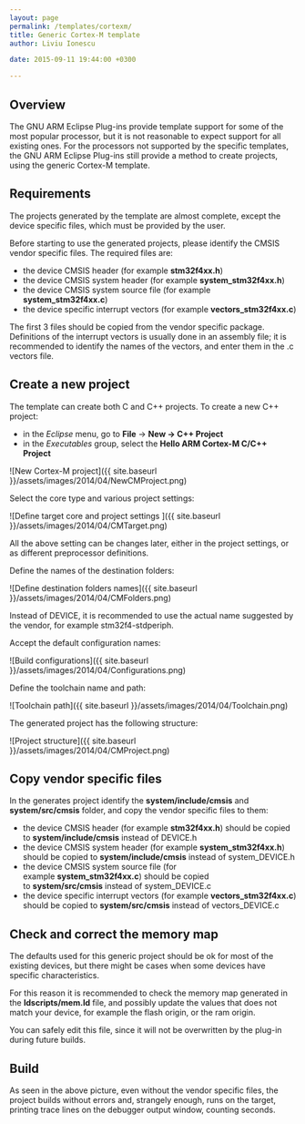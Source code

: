 ```yaml
---
layout: page
permalink: /templates/cortexm/
title: Generic Cortex-M template
author: Liviu Ionescu

date: 2015-09-11 19:44:00 +0300

---
```


## Overview

The GNU ARM Eclipse Plug-ins provide template support for some of the most popular processor, but it is not reasonable to expect support for all existing ones. For the processors not supported by the specific templates, the GNU ARM Eclipse Plug-ins still provide a method to create projects, using the generic Cortex-M template.

## Requirements

The projects generated by the template are almost complete, except the device specific files, which must be provided by the user.

Before starting to use the generated projects, please identify the CMSIS vendor specific files. The required files are:

* the device CMSIS header (for example **stm32f4xx.h**)
* the device CMSIS system header (for example **system_stm32f4xx.h**)
* the device CMSIS system source file (for example **system_stm32f4xx.c**)
* the device specific interrupt vectors (for example **vectors_stm32f4xx.c**)

The first 3 files should be copied from the vendor specific package. Definitions of the interrupt vectors is usually done in an assembly file; it is recommended to identify the names of the vectors, and enter them in the .c vectors file.

## Create a new project

The template can create both C and C++ projects. To create a new C++ project:

* in the *Eclipse* menu, go to **File** → **New → C++ Project**
* in the *Executables* group, select the **Hello ARM Cortex-M C/C++ Project**

![New Cortex-M project]({{ site.baseurl }}/assets/images/2014/04/NewCMProject.png)


Select the core type and various project settings:

![Define target core and project settings ]({{ site.baseurl }}/assets/images/2014/04/CMTarget.png)


All the above setting can be changes later, either in the project settings, or as different preprocessor definitions.

Define the names of the destination folders:

![Define destination folders names]({{ site.baseurl }}/assets/images/2014/04/CMFolders.png)

Instead of DEVICE, it is recommended to use the actual name suggested by the vendor, for example stm32f4-stdperiph.

Accept the default configuration names:

![Build configurations]({{ site.baseurl }}/assets/images/2014/04/Configurations.png)

Define the toolchain name and path:

![Toolchain path]({{ site.baseurl }}/assets/images/2014/04/Toolchain.png)

The generated project has the following structure:

![Project structure]({{ site.baseurl }}/assets/images/2014/04/CMProject.png)

## Copy vendor specific files

In the generates project identify the **system/include/cmsis** and **system/src/cmsis** folder, and copy the vendor specific files to them:

* the device CMSIS header (for example **stm32f4xx.h**) should be copied to **system/include/cmsis** instead of DEVICE.h
* the device CMSIS system header (for example **system_stm32f4xx.h**) should be copied to **system/include/cmsis** instead of system_DEVICE.h
* the device CMSIS system source file (for example **system_stm32f4xx.c**) should be copied to **system/src/cmsis** instead of system_DEVICE.c
* the device specific interrupt vectors (for example **vectors_stm32f4xx.c**) should be copied to **system/src/cmsis** instead of vectors_DEVICE.c

## Check and correct the memory map

The defaults used for this generic project should be ok for most of the existing devices, but there might be cases when some devices have specific characteristics.

For this reason it is recommended to check the memory map generated in the **ldscripts/mem.ld** file, and possibly update the values that does not match your device, for example the flash origin, or the ram origin.

You can safely edit this file, since it will not be overwritten by the plug-in during future builds.

## Build

As seen in the above picture, even without the vendor specific files, the project builds without errors and, strangely enough, runs on the target, printing trace lines on the debugger output window, counting seconds.
